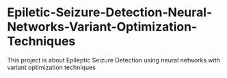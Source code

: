 # Epiletic-Seizure-Detection-Neural-Networks-Variant-Optimization-Techniques
This project is about Epileptic Seizure Detection using neural networks with variant optimization techniques
